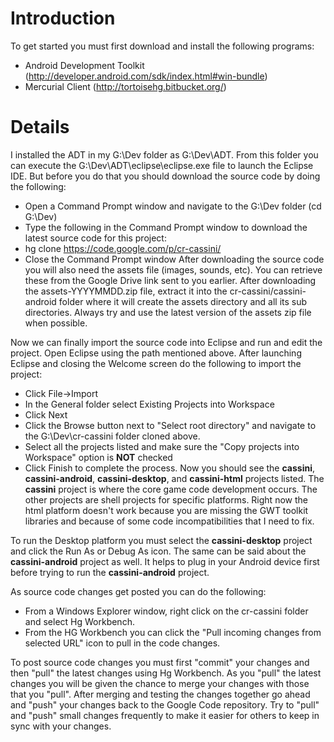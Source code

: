 # Introduction #

To get started you must first download and install the following programs:
  * Android Development Toolkit (http://developer.android.com/sdk/index.html#win-bundle)
  * Mercurial Client (http://tortoisehg.bitbucket.org/)

# Details #

I installed the ADT in my G:\Dev folder as G:\Dev\ADT. From this folder you can execute the G:\Dev\ADT\eclipse\eclipse.exe file to launch the Eclipse IDE. But before you do that you should download the source code by doing the following:
  * Open a Command Prompt window and navigate to the G:\Dev folder (cd G:\Dev)
  * Type the following in the Command Prompt window to download the latest source code for this project:
  * hg clone https://code.google.com/p/cr-cassini/
  * Close the Command Prompt window
After downloading the source code you will also need the assets file (images, sounds, etc).  You can retrieve these from the Google Drive link sent to you earlier. After downloading the assets-YYYYMMDD.zip file, extract it into the cr-cassini/cassini-android folder where it will create the assets directory and all its sub directories. Always try and use the latest version of the assets zip file when possible.

Now we can finally import the source code into Eclipse and run and edit the project.  Open Eclipse using the path mentioned above. After launching Eclipse and closing the Welcome screen do the following to import the project:
  * Click File->Import
  * In the General folder select Existing Projects into Workspace
  * Click Next
  * Click the Browse button next to "Select root directory" and navigate to the G:\Dev\cr-cassini folder cloned above.
  * Select all the projects listed and make sure the "Copy projects into Workspace" option is **NOT** checked
  * Click Finish to complete the process.
Now you should see the **cassini**, **cassini-android**, **cassini-desktop**, and **cassini-html** projects listed. The **cassini** project is where the core game code development occurs. The other projects are shell projects for specific platforms.  Right now the html platform doesn't work because you are missing the GWT toolkit libraries and because of some code incompatibilities that I need to fix.

To run the Desktop platform you must select the **cassini-desktop** project and click the Run As or Debug As icon. The same can be said about the **cassini-android** project as well. It helps to plug in your Android device first before trying to run the **cassini-android** project.

As source code changes get posted you can do the following:
  * From a Windows Explorer window, right click on the cr-cassini folder and select Hg Workbench.
  * From the HG Workbench you can click the "Pull incoming changes from selected URL" icon to pull in the code changes.

To post source code changes you must first "commit" your changes and then "pull" the latest changes using Hg Workbench. As you "pull" the latest changes you will be given the chance to merge your changes with those that you "pull".  After merging and testing the changes together go ahead and "push" your changes back to the Google Code repository. Try to "pull" and "push" small changes frequently to make it easier for others to keep in sync with your changes.